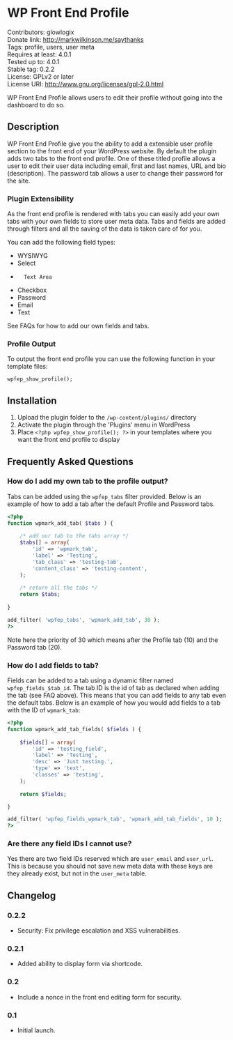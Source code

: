 # WP Front End Profile

Contributors: glowlogix<br />
Donate link: http://markwilkinson.me/saythanks<br />
Tags: profile, users, user meta<br />
Requires at least: 4.0.1<br />
Tested up to: 4.0.1<br />
Stable tag: 0.2.2<br />
License: GPLv2 or later<br />
License URI: http://www.gnu.org/licenses/gpl-2.0.html

WP Front End Profile allows users to edit their profile without going into the dashboard to do so.

## Description

WP Front End Profile give you the ability to add a extensible user profile section to the front end of your WordPress website. By default the plugin adds two tabs to the front end profile. One of these titled profile allows a user to edit their user data including email, first and last names, URL and bio (description). The password tab allows a user to change their password for the site.

### Plugin Extensibility

As the front end profile is rendered with tabs you can easily add your own tabs with your own fields to store user meta data. Tabs and fields are added through filters and all the saving of the data is taken care of for you.

You can add the following field types:

*	WYSIWYG
*	Select
*       Text Area
*	Checkbox
*	Password
*	Email
*	Text

See FAQs for how to add our own fields and tabs.

### Profile Output

To output the front end profile you can use the following function in your template files:

```
wpfep_show_profile();
```

## Installation

1. Upload the plugin folder to the `/wp-content/plugins/` directory
1. Activate the plugin through the 'Plugins' menu in WordPress
1. Place `<?php wpfep_show_profile(); ?>` in your templates where you want the front end profile to display

## Frequently Asked Questions

### How do I add my own tab to the profile output?

Tabs can be added using the `wpfep_tabs` filter provided. Below is an example of how to add a tab after the default Profile and Password tabs.

```php
<?php
function wpmark_add_tab( $tabs ) {
	
	/* add our tab to the tabs array */
	$tabs[] = array(
		'id' => 'wpmark_tab',
		'label' => 'Testing',
		'tab_class' => 'testing-tab',
		'content_class' => 'testing-content',
	);
	
	/* return all the tabs */
	return $tabs;
	
}

add_filter( 'wpfep_tabs', 'wpmark_add_tab', 30 );
?>
```

Note here the priority of 30 which means after the Profile tab (10) and the Password tab (20).

### How do I add fields to tab?

Fields can be added to a tab using a dynamic filter named `wpfep_fields_$tab_id`. The tab ID is the id of tab as declared when adding the tab (see FAQ above). This means that you can add fields to any tab even the default tabs. Below is an example of how you would add fields to a tab with the ID of `wpmark_tab`:

```php
<?php
function wpmark_add_tab_fields( $fields ) {
	
	$fields[] = array(
		'id' => 'testing_field',
		'label' => 'Testing',
		'desc' => 'Just testing.',
		'type' => 'text',
		'classes' => 'testing',
	);
	
	return $fields;

}

add_filter( 'wpfep_fields_wpmark_tab', 'wpmark_add_tab_fields', 10 );
?>
```

### Are there any field IDs I cannot use?

Yes there are two field IDs reserved which are `user_email` and `user_url`. This is because you should not save new meta data with these keys are they already exist, but not in the `user_meta` table.

## Changelog

### 0.2.2
* Security: Fix privilege escalation and XSS vulnerabilities.

### 0.2.1
* Added ability to display form via shortcode.

### 0.2
* Include a nonce in the front end editing form for security.

### 0.1
* Initial launch.
